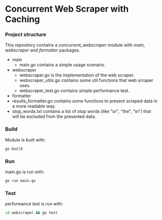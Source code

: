 # Concurrent Web Scraper with Caching
### Project structure
This repository contains a *concurrent_webscraper* module with *main*, *webscraper* and *formatter* packages.
- main
  - main.go contains a simple usage scenario.
- webscraper
  - webscraper.go is the implementation of the web scraper. 
  - webscraper_utils.go contains some util functions that web scraper uses.
  - webscraper_test.go contains simple performance test.
- formatter
 - results_formatter.go contains some functions to present scraped data in a more readable way.
 - stop_words.txt contains a list of stop words (like "or", "the", "in") that will be excluded from the presented data.


### Build
Module is built with:
```bash
go build
```

### Run
main.go is run with:
```bash
go run main.go
```

### Test
performance test is run with:
```bash
cd webscraper && go test
```
